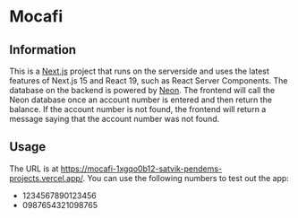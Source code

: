 # Mocafi

## Information

This is a [Next.js](https://nextjs.org/) project that runs on the serverside and uses the latest features of Next.js 15 and React 19, such as React Server Components.
The database on the backend is powered by [Neon](https://neon.tech/). The frontend will call the Neon database once an account number is entered and then return the balance. If the account number is not found, the frontend will return a message saying that the account number was not found.

## Usage

The URL is at <https://mocafi-1xgqo0b12-satvik-pendems-projects.vercel.app/>. You can use the following numbers to test out the app:

- 1234567890123456
- 0987654321098765
